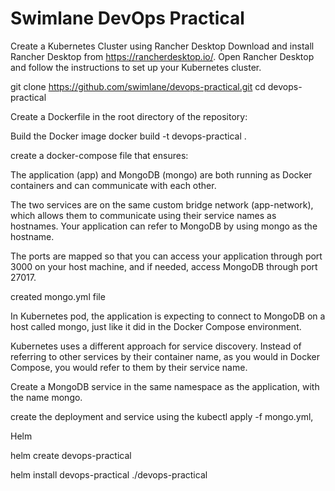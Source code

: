 # Swimlane DevOps Practical

Create a Kubernetes Cluster using Rancher Desktop
Download and install Rancher Desktop from https://rancherdesktop.io/.
Open Rancher Desktop and follow the instructions to set up your Kubernetes cluster.

git clone https://github.com/swimlane/devops-practical.git
cd devops-practical

Create a Dockerfile in the root directory of the repository:

Build the Docker image 
docker build -t devops-practical .

create a docker-compose file that ensures:

The application (app) and MongoDB (mongo) are both running as Docker containers and can communicate with each other.

The two services are on the same custom bridge network (app-network), which allows them to communicate using their service names as hostnames. Your application can refer to MongoDB by using mongo as the hostname.

The ports are mapped so that you can access your application through port 3000 on your host machine, and if needed, access MongoDB through port 27017.

created mongo.yml file 

In Kubernetes pod, the application is expecting to connect to MongoDB on a host called mongo, just like it did in the Docker Compose environment. 

Kubernetes uses a different approach for service discovery. Instead of referring to other services by their container name, as you would in Docker Compose, you would refer to them by their service name.

Create a MongoDB service in the same namespace as the application, with the name mongo.

create the deployment and service using the kubectl apply -f mongo.yml, 

Helm 

helm create devops-practical 

helm install devops-practical ./devops-practical
